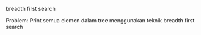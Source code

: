 breadth first search

Problem:
Print semua elemen dalam tree menggunakan teknik breadth first search